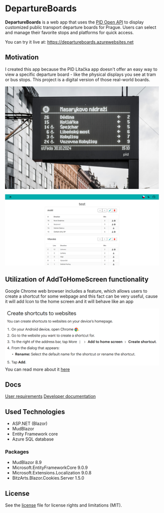 # DepartureBoards

**DepartureBoards** is a web app that uses the [PID Open API](https://pid.cz/en/opendata/) to display customized public transport departure boards for Prague. Users can select and manage their favorite stops and platforms for quick access.

You can try it live at: https://departureboards.azurewebsites.net

## Motivation

I created this app because the PID Lítačka app doesn't offer an easy way to view a specific departure board - like the physical displays you see at tram or bus stops. This project is a digital version of those real-world boards.

![](/docs/oznacnik.jpeg)


![](/docs/page.png)


## Utilization of AddToHomeScreen functionality

Google Chrome web browser includes a feature, which allows users to create a shortcut for some webpage and this fact can be very useful, cause it will add Icon to the home screen and it will behave like an app

![](/docs/a2hs.png)
You can read more about it [here](https://support.google.com/chrome/answer/15085120?hl=en&co=GENIE.Platform%3DAndroid)

## Docs
[User requirements](/docs/requirements.md)
[Developer documentation](/docs/developersDocs.md)

## Used Technologies
- ASP.NET (Blazor)
- MudBlazor
- Entity Framework core
- Azure SQL database

### Packages
- MudBlazor 8.9
- Microsoft.EntityFrameworkCore 9.0.9
- Microsoft.Extensions.Localization 9.0.8
- BitzArts.Blazor.Cookies.Server 1.5.0   

## License
See the [license](/LICENSE.md) file for license rights and limitations (MIT).